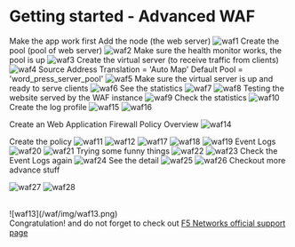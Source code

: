 # Getting started - Advanced WAF
Make the app work first
Add the node (the web server)
![waf1](/waf/img/waf1.png)
Create the pool (pool of web server)
![waf2](/waf/img/waf2.png)
Make sure the health monitor works, the pool is up
![waf3](/waf/img/waf3.png)
Create the virtual server (to receive traffic from clients)
![waf4](/waf/img/waf4.png)
Source Address Translation = 'Auto Map'
Default Pool = 'word_press_server_pool'
![waf5](/waf/img/waf5.png)
Make sure the virtual server is up and ready to serve clients
![waf6](/waf/img/waf6.png)
See the statistics
![waf7](/waf/img/waf7.png)
![waf8](/waf/img/waf8.png)
Testing the website served by the WAF instance
![waf9](/waf/img/waf9.png)
Check the statistics
![waf10](/waf/img/waf10.png)
Create the log profile
![waf15](/waf/img/waf15.png)
![waf16](/waf/img/waf16.png)

Create an Web Application Firewall Policy
Overview
![waf14](/waf/img/waf14.png)

Create the policy
![waf11](/waf/img/waf11.png)
![waf12](/waf/img/waf12.png)
![waf17](/waf/img/waf17.png)
![waf18](/waf/img/waf18.png)
![waf19](/waf/img/waf19.png)
Event Logs
![waf20](/waf/img/waf20.png)
![waf21](/waf/img/waf21.png)
Trying some funny things
![waf22](/waf/img/waf22.png)
![waf23](/waf/img/waf23.png)
Check the Event Logs again
![waf24](/waf/img/waf24.png)
See the detail
![waf25](/waf/img/waf25.png)
![waf26](/waf/img/waf26.png)
Checkout more advance stuff

![waf27](/waf/img/waf27.png)
![waf28](/waf/img/waf28.png)


<br>
![waf13](/waf/img/waf13.png)
<br>Congratulation! and do not forget to check out <a href='https://support.f5.com/csp/home'>F5 Networks official support page</a>